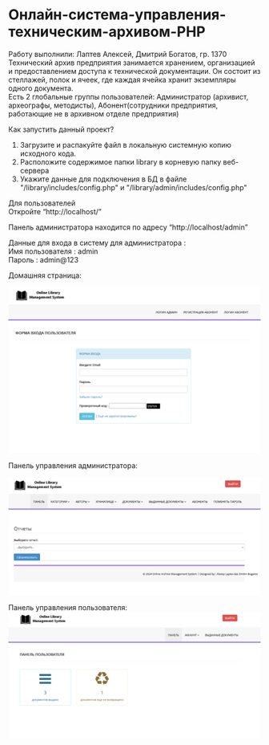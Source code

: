 # Онлайн-система-управления-техническим-архивом-PHP
Работу выполнили: Лаптев Алексей, Дмитрий Богатов, гр. 1370  
Технический архив предприятия занимается хранением, организацией и предоставлением доступа к технической документации. Он состоит из стеллажей, полок и ячеек, где каждая ячейка хранит экземпляры одного документа.  
Есть 2 глобальные группы пользователей: Администратор (архивист, археографы, методисты), Абонент(сотрудники предприятия, работающие не в архивном отделе предприятия)  

Как запустить данный проект?  
1. Загрузите и распакуйте файл в локальную системную копию исходного кода.
2. Расположите содержимое папки library в корневую папку веб-сервера
3. Укажите данные для подключения в БД в файле "/library/includes/config.php" и "/library/admin/includes/config.php"  


Для пользователей  
Откройте “http://localhost/”


Панель администратора находится по адресу “http://localhost/admin”

Данные для входа в систему для администратора :  
Имя пользователя : admin  
Пароль : admin@123

Домашняя страница: 

![alt text](https://github.com/kolapss/archive/blob/main/Images/1.png?raw=true)




Панель управления администратора:

![alt text](https://github.com/kolapss/archive/blob/main/Images/2.png?raw=true)





Панель управления пользователя:
![alt text](https://github.com/kolapss/archive/blob/main/Images/3.png?raw=true)
